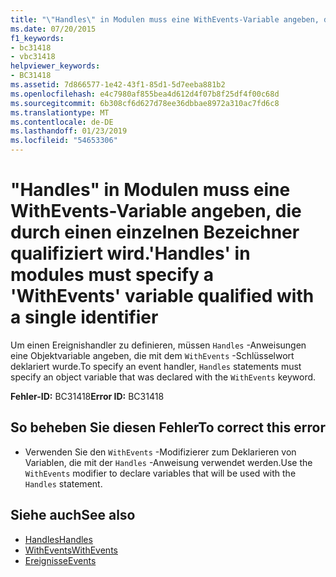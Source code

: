 ```yaml
---
title: "\"Handles\" in Modulen muss eine WithEvents-Variable angeben, die durch einen einzelnen Bezeichner qualifiziert wird."
ms.date: 07/20/2015
f1_keywords:
- bc31418
- vbc31418
helpviewer_keywords:
- BC31418
ms.assetid: 7d866577-1e42-43f1-85d1-5d7eeba881b2
ms.openlocfilehash: e4c7980af855bea4d612d4f07b8f25df4f00c68d
ms.sourcegitcommit: 6b308cf6d627d78ee36dbbae8972a310ac7fd6c8
ms.translationtype: MT
ms.contentlocale: de-DE
ms.lasthandoff: 01/23/2019
ms.locfileid: "54653306"
---
```

# <a name="handles-in-modules-must-specify-a-withevents-variable-qualified-with-a-single-identifier"></a><span data-ttu-id="4ce33-102">"Handles" in Modulen muss eine WithEvents-Variable angeben, die durch einen einzelnen Bezeichner qualifiziert wird.</span><span class="sxs-lookup"><span data-stu-id="4ce33-102">'Handles' in modules must specify a 'WithEvents' variable qualified with a single identifier</span></span>
<span data-ttu-id="4ce33-103">Um einen Ereignishandler zu definieren, müssen `Handles` -Anweisungen eine Objektvariable angeben, die mit dem `WithEvents` -Schlüsselwort deklariert wurde.</span><span class="sxs-lookup"><span data-stu-id="4ce33-103">To specify an event handler, `Handles` statements must specify an object variable that was declared with the `WithEvents` keyword.</span></span>  
  
 <span data-ttu-id="4ce33-104">**Fehler-ID:** BC31418</span><span class="sxs-lookup"><span data-stu-id="4ce33-104">**Error ID:** BC31418</span></span>  
  
## <a name="to-correct-this-error"></a><span data-ttu-id="4ce33-105">So beheben Sie diesen Fehler</span><span class="sxs-lookup"><span data-stu-id="4ce33-105">To correct this error</span></span>  
  
-   <span data-ttu-id="4ce33-106">Verwenden Sie den `WithEvents` -Modifizierer zum Deklarieren von Variablen, die mit der `Handles` -Anweisung verwendet werden.</span><span class="sxs-lookup"><span data-stu-id="4ce33-106">Use the `WithEvents` modifier to declare variables that will be used with the `Handles` statement.</span></span>  
  
## <a name="see-also"></a><span data-ttu-id="4ce33-107">Siehe auch</span><span class="sxs-lookup"><span data-stu-id="4ce33-107">See also</span></span>
- [<span data-ttu-id="4ce33-108">Handles</span><span class="sxs-lookup"><span data-stu-id="4ce33-108">Handles</span></span>](../../visual-basic/language-reference/statements/handles-clause.md)
- [<span data-ttu-id="4ce33-109">WithEvents</span><span class="sxs-lookup"><span data-stu-id="4ce33-109">WithEvents</span></span>](../../visual-basic/language-reference/modifiers/withevents.md)
- [<span data-ttu-id="4ce33-110">Ereignisse</span><span class="sxs-lookup"><span data-stu-id="4ce33-110">Events</span></span>](../../visual-basic/programming-guide/language-features/events/index.md)
